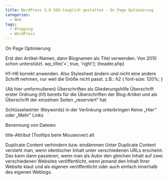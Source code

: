 ```yaml
---
title: WordPress 3.0 SEO-tauglich gestalten - On Page Optimierung
categories:
  - Web
tags:
  - Blogging
  - WordPress
---
```

On Page Optimierung

Erst den Artikel-Namen, dann Blognamen als Titel verwenden.
Von 2010 schon unterstützt.
wp_title('•', true, 'right');
(header.php)

H1-H6 korrekt anwenden. Also Stylesheet ändern und nicht eine andere Schrift nehmen, nur weil die Größe nicht passt. z.B.: h2 { font-size: 120%; }

{Ab hier umformulieren}
Überschriften als Gliederungshilfe
Überschrift erster Ordnung (h1) bereits für die Überschriften der Blog-Artikel und als Überschrift der einzelnen Seiten „reserviert” hat

Schlüsselwörter (Keywords) in der Verlinkung unterbringen
Keine „Hier” oder „Mehr” Links

Benennung von Dateien

title-Attribut (Tooltips beim Mouseover)
alt

Duplicate Content verhindern bzw. eindämmen
Unter Duplicate Content versteht man, wenn identischer Inhalt unter verschiedenen URLs erscheint. Das kann dann passieren, wenn man als Autor den gleichen Inhalt auf zwei verschiedenen Websites veröffentlicht, wenn jemand den Inhalt Ihrer Website klaut und als eigenen veröffentlicht oder auch einfach innerhalb des eigenen Weblogs.